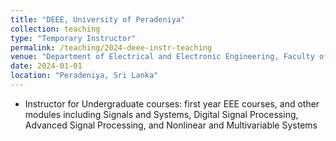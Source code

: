 ```yaml
---
title: "DEEE, University of Peradeniya"
collection: teaching
type: "Temporary Instructor"
permalink: /teaching/2024-deee-instr-teaching
venue: "Department of Electrical and Electronic Engineering, Faculty of Engineering, University of Peradeniya, Sri Lanka."
date: 2024-01-01
location: "Peradeniya, Sri Lanka"
---
```


- Instructor for Undergraduate courses: first year EEE courses, and other modules including Signals and Systems, Digital Signal Processing, Advanced Signal Processing, and Nonlinear and Multivariable Systems